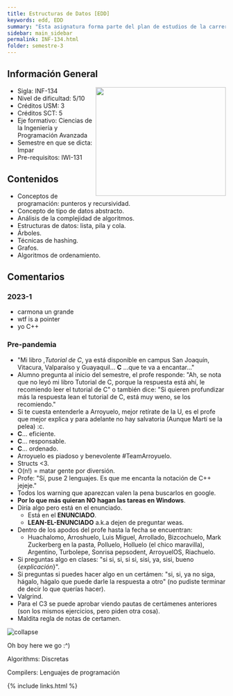 ```yaml
---
title: Estructuras de Datos [EDD]
keywords: edd, EDD
summary: "Esta asignatura forma parte del plan de estudios de la carrera Ingeniería Civil Informática en la Línea de Programación Avanzada, conducente a la Licenciatura en Ciencias de la Ingeniería Informática. El propósito de esta asignatura es, que el estudiante conozca y aplique las estructuras de datos básicas y reconozca cuándo usarlas en diferentes escenarios de su quehacer. Esto incluye el diseño, análisis, evaluación y programación de estructuras de datos usando la metodología de tipos de datos abstractos."
sidebar: main_sidebar
permalink: INF-134.html
folder: semestre-3
---
```


## Información General

<img align= "right" width= "300" height= "250" src= "images/semestre-3/edd-meme1.jpg">

- Sigla: INF-134
- Nivel de dificultad: 5/10
- Créditos USM: 3
- Créditos SCT: 5
- Eje formativo: Ciencias de la Ingeniería y Programación Avanzada
- Semestre en que se dicta: Impar
- Pre-requisitos: IWI-131

## Contenidos

- Conceptos de programación: punteros y recursividad.
- Concepto de tipo de datos abstracto.
- Análisis de la complejidad de algoritmos.
- Estructuras de datos: lista, pila y cola.
- Árboles.
- Técnicas de hashing.
- Grafos.
- Algoritmos de ordenamiento.

## Comentarios

### 2023-1

- carmona un grande
- wtf is a pointer
- yo C++

### Pre-pandemia

- "Mi libro ,*Tutorial de C*, ya está disponible en campus San Joaquín, Vitacura, Valparaíso y Guayaquil... **C** ...que te va a encantar..."
- Alumno pregunta al inicio del semestre, el profe responde: "Ah, se nota que no leyó mi libro Tutorial de C, porque la respuesta está ahí, le recomiendo leer el tutorial de C" o también dice: "Si quieren profundizar más la respuesta lean el tutorial de C, está muy weno, se los recomiendo."
- Si te cuesta entenderle a Arroyuelo, mejor retírate de la U, es el profe que mejor explica y para adelante no hay salvatoria (Aunque Martí se la pelea) :c.
- **C**... eficiente.
- **C**... responsable.
- **C**... ordenado.
- Arroyuelo es piadoso y benevolente #TeamArroyuelo.
- Structs <3.
- O(n!) = matar gente por diversión.
- Profe: "Sí, puse 2 lenguajes. Es que me encanta la notación de C++ jejeje."
- Todos los warning que aparezcan valen la pena buscarlos en google.
- **Por lo que más quieran NO hagan las tareas en Windows**.
- Diría algo pero está en el enunciado.
  - Está en el **ENUNCIADO**.
  - **LEAN-EL-ENUNCIADO** a.k.a dejen de preguntar weas.
- Dentro de los apodos del profe hasta la fecha se encuentran:
  - Huachalomo, Arroshuelo, Luis Miguel, Arrollado, Bizcochuelo, Mark Zuckerberg en la pasta, Polluelo, Holluelo (el chico maravilla), Argentino, Turbolepe, Sonrisa pepsodent, ArroyuelOS, Riachuelo.
- Si preguntas algo en clases: "si si, si, si si, sisi, ya, sisi, bueno {*explicación*}".
- Si preguntas si puedes hacer algo en un certámen: "si, si, ya no siga, hágalo, hágalo que puede darle la respuesta a otro" (no pudiste terminar de decir lo que querías hacer).
- Valgrind.
- Para el C3 se puede aprobar viendo pautas de certámenes anteriores (son los mismos ejercicios, pero piden otra cosa).
- Maldita regla de notas de certamen.

<div class='text-center mb-3'>
    <img src="images/semestre-3/edd-meme2.jpg" alt="collapse" height="auto">
    <p>Oh boy here we go :^)</p>
    <span>Algorithms: Discretas</span>
    <p>
        Compilers: Lenguajes de programación
    </p>
</div>

{% include links.html %}
